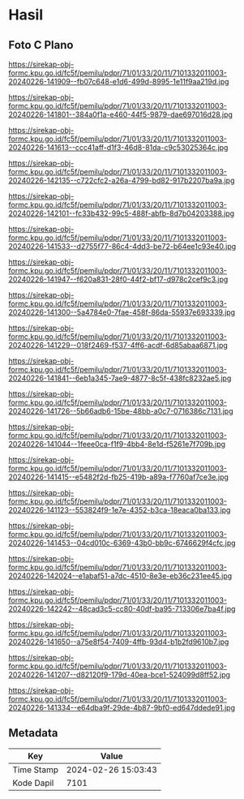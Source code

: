 # Hasil

## Foto C Plano

https://sirekap-obj-formc.kpu.go.id/fc5f/pemilu/pdpr/71/01/33/20/11/7101332011003-20240226-141909--fb07c648-e1d6-499d-8995-1e11f9aa219d.jpg

https://sirekap-obj-formc.kpu.go.id/fc5f/pemilu/pdpr/71/01/33/20/11/7101332011003-20240226-141801--384a0f1a-e460-44f5-9879-dae697016d28.jpg

https://sirekap-obj-formc.kpu.go.id/fc5f/pemilu/pdpr/71/01/33/20/11/7101332011003-20240226-141613--ccc41aff-d1f3-46d8-81da-c9c53025364c.jpg

https://sirekap-obj-formc.kpu.go.id/fc5f/pemilu/pdpr/71/01/33/20/11/7101332011003-20240226-142135--c722cfc2-a26a-4799-bd82-917b2207ba9a.jpg

https://sirekap-obj-formc.kpu.go.id/fc5f/pemilu/pdpr/71/01/33/20/11/7101332011003-20240226-142101--fc33b432-99c5-488f-abfb-8d7b04203388.jpg

https://sirekap-obj-formc.kpu.go.id/fc5f/pemilu/pdpr/71/01/33/20/11/7101332011003-20240226-141533--d2755f77-86c4-4dd3-be72-b64ee1c93e40.jpg

https://sirekap-obj-formc.kpu.go.id/fc5f/pemilu/pdpr/71/01/33/20/11/7101332011003-20240226-141947--f620a831-28f0-44f2-bf17-d978c2cef9c3.jpg

https://sirekap-obj-formc.kpu.go.id/fc5f/pemilu/pdpr/71/01/33/20/11/7101332011003-20240226-141300--5a4784e0-7fae-458f-86da-55937e693339.jpg

https://sirekap-obj-formc.kpu.go.id/fc5f/pemilu/pdpr/71/01/33/20/11/7101332011003-20240226-141229--018f2469-f537-4ff6-acdf-6d85abaa6871.jpg

https://sirekap-obj-formc.kpu.go.id/fc5f/pemilu/pdpr/71/01/33/20/11/7101332011003-20240226-141841--6eb1a345-7ae9-4877-8c5f-438fc8232ae5.jpg

https://sirekap-obj-formc.kpu.go.id/fc5f/pemilu/pdpr/71/01/33/20/11/7101332011003-20240226-141726--5b66adb6-15be-48bb-a0c7-0716386c7131.jpg

https://sirekap-obj-formc.kpu.go.id/fc5f/pemilu/pdpr/71/01/33/20/11/7101332011003-20240226-141044--1feee0ca-f1f9-4bb4-8e1d-f5261e7f709b.jpg

https://sirekap-obj-formc.kpu.go.id/fc5f/pemilu/pdpr/71/01/33/20/11/7101332011003-20240226-141415--e5482f2d-fb25-419b-a89a-f7760af7ce3e.jpg

https://sirekap-obj-formc.kpu.go.id/fc5f/pemilu/pdpr/71/01/33/20/11/7101332011003-20240226-141123--553824f9-1e7e-4352-b3ca-18eaca0ba133.jpg

https://sirekap-obj-formc.kpu.go.id/fc5f/pemilu/pdpr/71/01/33/20/11/7101332011003-20240226-141453--04cd010c-6369-43b0-bb9c-6746629f4cfc.jpg

https://sirekap-obj-formc.kpu.go.id/fc5f/pemilu/pdpr/71/01/33/20/11/7101332011003-20240226-142024--e1abaf51-a7dc-4510-8e3e-eb36c231ee45.jpg

https://sirekap-obj-formc.kpu.go.id/fc5f/pemilu/pdpr/71/01/33/20/11/7101332011003-20240226-142242--48cad3c5-cc80-40df-ba95-713306e7ba4f.jpg

https://sirekap-obj-formc.kpu.go.id/fc5f/pemilu/pdpr/71/01/33/20/11/7101332011003-20240226-141650--a75e8f54-7409-4ffb-93d4-b1b2fd9610b7.jpg

https://sirekap-obj-formc.kpu.go.id/fc5f/pemilu/pdpr/71/01/33/20/11/7101332011003-20240226-141207--d82120f9-179d-40ea-bce1-524099d8ff52.jpg

https://sirekap-obj-formc.kpu.go.id/fc5f/pemilu/pdpr/71/01/33/20/11/7101332011003-20240226-141334--e64dba9f-29de-4b87-9bf0-ed647ddede91.jpg


## Metadata

| Key        | Value               |
| ---------- | ------------------- |
| Time Stamp | 2024-02-26 15:03:43 |
| Kode Dapil | 7101                |



